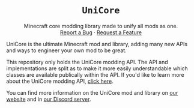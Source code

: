 <center>

# `UniCore`
Minecraft core modding library made to unify all mods as one.\
[Report a Bug][bugreps]
·
[Request a Feature][featreqs]

</center>

UniCore is the ultimate Minecraft mod and library,
adding many new APIs and ways to engineer your own
mod to be great.

This repository only holds the UniCore modding API.
The API and implementations are split as to make it
more easily understandable which classes are available
publically within the API. If you'd like to learn more
about the UniCore modding API, [click here][docs].

You can find more information on the UniCore mod and library
on [our website][website] and in [our Discord server][discord].

[bugreps]: https://github.com/UnifyCraft/UniCore/issues/new/
[featreqs]: https://github.com/UnifyCraft/UniCore/issues/new/
[website]: https://www.unifycraft.xyz/
[docs]: https://docs.unifycraft.xyz/
[discord]: https://discord.unifycraft.xyz/
